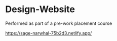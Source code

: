 # Design-Website
Performed as part of a pre-work placement course


https://sage-narwhal-75b2d3.netlify.app/
